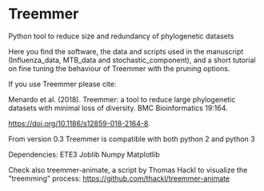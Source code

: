 # Treemmer
Python tool to reduce size and redundancy of phylogenetic datasets

Here you find the software, the data and scripts used in the manuscript (Influenza_data, MTB_data and stochastic_component), and a short tutorial on fine tuning the behaviour of Treemmer with the pruning options.

If you use Treemmer please cite:

Menardo et al. (2018). Treemmer: a tool to reduce large phylogenetic datasets with minimal loss of diversity. BMC Bioinformatics 19:164.

https://doi.org/10.1186/s12859-018-2164-8.

From version 0.3 Treemmer is compatible with both python 2 and python 3 

Dependencies:
ETE3
Joblib
Numpy
Matplotlib

Check also treemmer-animate, a script by Thomas Hackl to visualize the "treemming" process: https://github.com/thackl/treemmer-animate
